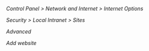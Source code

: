 *Control Panel > Network and Internet > Internet Options*
[](https://github.com/TwoLogician/gookbit/raw/master/asp-net-core/images/internet-options-01.png)

*Security > Local Intranet > Sites*
[](https://github.com/TwoLogician/gookbit/raw/master/asp-net-core/images/internet-options-02.png)

*Advanced*
[](https://github.com/TwoLogician/gookbit/raw/master/asp-net-core/images/internet-options-03.png)

*Add website*
[](https://github.com/TwoLogician/gookbit/raw/master/asp-net-core/images/internet-options-04.png)
